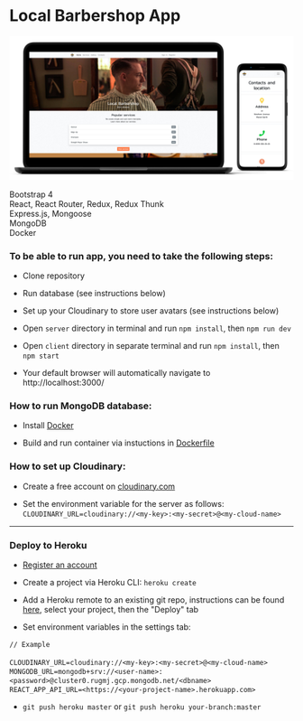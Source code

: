 # Local Barbershop App
<img src="preview.jpg" />

Bootstrap 4  
React, React Router, Redux, Redux Thunk  
Express.js, Mongoose  
MongoDB  
Docker

### To be able to run app, you need to take the following steps:

*  Clone repository

*  Run database (see instructions below)

*  Set up your Cloudinary to store user avatars (see instructions below)

*  Open `server` directory in terminal and run `npm install`, then `npm run dev`

*  Open `client` directory in separate terminal and run `npm install`, then `npm start`

*  Your default browser will automatically navigate to http://localhost:3000/

### How to run MongoDB database:

*  Install [Docker](https://www.docker.com/get-started)

*  Build and run container via instuctions in [Dockerfile](/db/Dockerfile)

### How to set up Cloudinary:

*  Create a free account on [cloudinary.com](https://cloudinary.com/)

*  Set the environment variable for the server as follows: `CLOUDINARY_URL=cloudinary://<my-key>:<my-secret>@<my-cloud-name>`

***

### Deploy to Heroku

* [Register an account](https://signup.heroku.com/)

* Create a project via Heroku CLI: `heroku create`

* Add a Heroku remote to an existing git repo, instructions can be found [here](https://dashboard.heroku.com/apps/), select your project, then the "Deploy" tab

* Set environment variables in the settings tab:
```
// Example

CLOUDINARY_URL=cloudinary://<my-key>:<my-secret>@<my-cloud-name>
MONGODB_URL=mongodb+srv://<user-name>:<password>@cluster0.rugmj.gcp.mongodb.net/<dbname>
REACT_APP_API_URL=<https://<your-project-name>.herokuapp.com>
```

* `git push heroku master` or `git push heroku your-branch:master`
